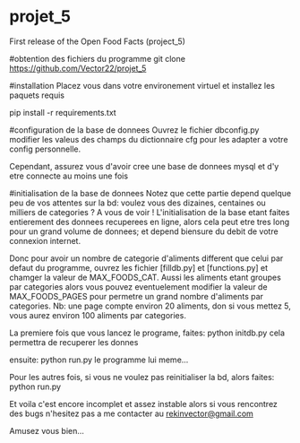 # projet_5
First release of the Open Food Facts (project_5)

#obtention des fichiers du programme git clone https://github.com/Vector22/projet_5

#installation Placez vous dans votre environement virtuel et installez les paquets requis

pip install -r requirements.txt

#configuration de la base de donnees Ouvrez le fichier dbconfig.py modifier les valeus des champs du dictionnaire cfg pour les adapter a votre config personnelle.

Cependant, assurez vous d'avoir cree une base de donnees mysql et d'y etre connecte au moins une fois

#initialisation de la base de donnees Notez que cette partie depend quelque peu de vos attentes sur la bd: voulez vous des dizaines, centaines ou milliers de categories ? A vous de voir ! L'initialisation de la base etant faites entierement des donnees recuperees en ligne, alors cela peut etre tres long pour un grand volume de donnees; et depend biensure du debit de votre connexion internet.

Donc pour avoir un nombre de categorie d'aliments different que celui par defaut du programme, ouvrez les fichier [filldb.py] et [functions.py] et chamger la valeur de MAX_FOODS_CAT. Aussi les aliments etant groupes par categories alors vous pouvez eventuelement modifier la valeur de MAX_FOODS_PAGES pour permetre un grand nombre d'aliments par categories. Nb: une page compte environ 20 aliments, don si vous mettez 5, vous aurez environ 100 aliments par categories.

La premiere fois que vous lancez le programe, faites: python initdb.py cela permettra de recuperer les donnes

ensuite:
python run.py
le programme lui meme...

Pour les autres fois, si vous ne voulez pas reinitialiser la bd, alors faites: python run.py

Et voila c'est encore incomplet et assez instable alors si vous rencontrez des bugs n'hesitez pas a me contacter au rekinvector@gmail.com

Amusez vous bien...
